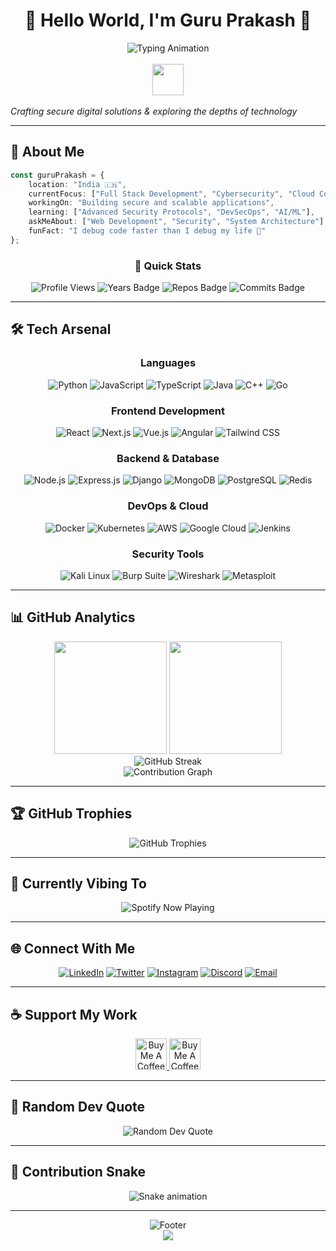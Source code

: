 # <div align="center">👋 Hello World, I'm **Guru Prakash** 🚀</div>

<div align="center">
  <img src="https://readme-typing-svg.herokuapp.com?font=Fira+Code&size=28&duration=3000&pause=1000&color=00D9FF&center=true&vCenter=true&multiline=true&width=600&height=100&lines=Full+Stack+Developer+%F0%9F%92%BB;Cybersecurity+Enthusiast+%F0%9F%94%90;Problem+Solver+%26+Innovator+%E2%9A%A1" alt="Typing Animation" />
</div>

<div align="center">
  <br><img src="https://github.com/7oSkaaa/7oSkaaa/blob/main/Images/about_me.gif" width="50" /></div></br>
  <em>Crafting secure digital solutions & exploring the depths of technology</em>
</div>

---

## 🎯 **About Me**

```typescript
const guruPrakash = {
    location: "India 🇮🇳",
    currentFocus: ["Full Stack Development", "Cybersecurity", "Cloud Computing"],
    workingOn: "Building secure and scalable applications",
    learning: ["Advanced Security Protocols", "DevSecOps", "AI/ML"],
    askMeAbout: ["Web Development", "Security", "System Architecture"],
    funFact: "I debug code faster than I debug my life 🐛"
};
```

<div align="center">
  
### 🌟 **Quick Stats**
  
![Profile Views](https://komarev.com/ghpvc/?username=guruprakash175&label=Profile%20Views&color=0891b2&style=for-the-badge&abbreviated=true)
![Years Badge](https://badges.pufler.dev/years/guruprakash175?style=for-the-badge&color=0891b2)
![Repos Badge](https://badges.pufler.dev/repos/guruprakash175?style=for-the-badge&color=0891b2)
![Commits Badge](https://badges.pufler.dev/commits/monthly/guruprakash175?style=for-the-badge&color=0891b2)

</div>

---

## 🛠️ **Tech Arsenal**

<div align="center">

### **Languages**
![Python](https://img.shields.io/badge/Python-3776AB?style=for-the-badge&logo=python&logoColor=white)
![JavaScript](https://img.shields.io/badge/JavaScript-F7DF1E?style=for-the-badge&logo=javascript&logoColor=black)
![TypeScript](https://img.shields.io/badge/TypeScript-007ACC?style=for-the-badge&logo=typescript&logoColor=white)
![Java](https://img.shields.io/badge/Java-ED8B00?style=for-the-badge&logo=java&logoColor=white)
![C++](https://img.shields.io/badge/C++-00599C?style=for-the-badge&logo=cplusplus&logoColor=white)
![Go](https://img.shields.io/badge/Go-00ADD8?style=for-the-badge&logo=go&logoColor=white)

### **Frontend Development**
![React](https://img.shields.io/badge/React-20232A?style=for-the-badge&logo=react&logoColor=61DAFB)
![Next.js](https://img.shields.io/badge/Next.js-000000?style=for-the-badge&logo=nextdotjs&logoColor=white)
![Vue.js](https://img.shields.io/badge/Vue.js-35495E?style=for-the-badge&logo=vuedotjs&logoColor=4FC08D)
![Angular](https://img.shields.io/badge/Angular-DD0031?style=for-the-badge&logo=angular&logoColor=white)
![Tailwind CSS](https://img.shields.io/badge/Tailwind_CSS-38B2AC?style=for-the-badge&logo=tailwind-css&logoColor=white)

### **Backend & Database**
![Node.js](https://img.shields.io/badge/Node.js-43853D?style=for-the-badge&logo=nodedotjs&logoColor=white)
![Express.js](https://img.shields.io/badge/Express.js-404D59?style=for-the-badge&logo=express&logoColor=white)
![Django](https://img.shields.io/badge/Django-092E20?style=for-the-badge&logo=django&logoColor=white)
![MongoDB](https://img.shields.io/badge/MongoDB-4EA94B?style=for-the-badge&logo=mongodb&logoColor=white)
![PostgreSQL](https://img.shields.io/badge/PostgreSQL-316192?style=for-the-badge&logo=postgresql&logoColor=white)
![Redis](https://img.shields.io/badge/Redis-DC382D?style=for-the-badge&logo=redis&logoColor=white)

### **DevOps & Cloud**
![Docker](https://img.shields.io/badge/Docker-2496ED?style=for-the-badge&logo=docker&logoColor=white)
![Kubernetes](https://img.shields.io/badge/Kubernetes-326CE5?style=for-the-badge&logo=kubernetes&logoColor=white)
![AWS](https://img.shields.io/badge/AWS-232F3E?style=for-the-badge&logo=amazonaws&logoColor=white)
![Google Cloud](https://img.shields.io/badge/Google_Cloud-4285F4?style=for-the-badge&logo=google-cloud&logoColor=white)
![Jenkins](https://img.shields.io/badge/Jenkins-D24939?style=for-the-badge&logo=jenkins&logoColor=white)

### **Security Tools**
![Kali Linux](https://img.shields.io/badge/Kali_Linux-557C94?style=for-the-badge&logo=kali-linux&logoColor=white)
![Burp Suite](https://img.shields.io/badge/Burp_Suite-FF6633?style=for-the-badge&logo=burpsuite&logoColor=white)
![Wireshark](https://img.shields.io/badge/Wireshark-1679A7?style=for-the-badge&logo=wireshark&logoColor=white)
![Metasploit](https://img.shields.io/badge/Metasploit-2596CD?style=for-the-badge&logo=metasploit&logoColor=white)

</div>

---

## 📊 **GitHub Analytics**

<div align="center">
  <img height="180em" src="https://github-readme-stats.vercel.app/api?username=guruprakash175&show_icons=true&theme=tokyonight&include_all_commits=true&count_private=true&hide_border=true&bg_color=0D1117&title_color=00D9FF&icon_color=00D9FF&text_color=FFFFFF"/>
  <img height="180em" src="https://github-readme-stats.vercel.app/api/top-langs/?username=guruprakash175&layout=compact&langs_count=12&theme=tokyonight&hide_border=true&bg_color=0D1117&title_color=00D9FF&text_color=FFFFFF"/>
</div>

<div align="center">
  <img src="https://github-readme-streak-stats.herokuapp.com/?user=guruprakash175&theme=tokyonight&hide_border=true&background=0D1117&stroke=00D9FF&ring=00D9FF&fire=00D9FF&currStreakLabel=FFFFFF" alt="GitHub Streak" />
</div>

<div align="center">
  <img src="https://github-readme-activity-graph.vercel.app/graph?username=guruprakash175&theme=tokyo-night&bg_color=0D1117&color=00D9FF&line=00D9FF&point=FFFFFF&area=true&hide_border=true" alt="Contribution Graph" />
</div>

---

## 🏆 **GitHub Trophies**

<div align="center">
  <img src="https://github-profile-trophy.vercel.app/?username=guruprakash175&theme=tokyonight&no-frame=true&no-bg=true&row=1&column=7" alt="GitHub Trophies" />
</div>

---

## 🎵 **Currently Vibing To**

<div align="center">
  <img src="https://spotify-github-profile.vercel.app/api/spotify?background_color=0d1117&border_color=ffffff" alt="Spotify Now Playing" />
</div>

---

## 🌐 **Connect With Me**

<div align="center">
  
[![LinkedIn](https://img.shields.io/badge/LinkedIn-0077B5?style=for-the-badge&logo=linkedin&logoColor=white)](https://linkedin.com/in/guruprakash175)
[![Twitter](https://img.shields.io/badge/Twitter-1DA1F2?style=for-the-badge&logo=twitter&logoColor=white)](https://twitter.com/guruprakash175)
[![Instagram](https://img.shields.io/badge/Instagram-E4405F?style=for-the-badge&logo=instagram&logoColor=white)](https://instagram.com/guruprakash175)
[![Discord](https://img.shields.io/badge/Discord-7289DA?style=for-the-badge&logo=discord&logoColor=white)](https://discord.gg/guruprakash175)
[![Email](https://img.shields.io/badge/Email-D14836?style=for-the-badge&logo=gmail&logoColor=white)](mailto:guruprakash175@gmail.com)

</div>

---

## ☕ **Support My Work**

<div align="center">
  <a href="https://ko-fi.com/guruprakash175" target="_blank">
    <img src="https://cdn.ko-fi.com/cdn/kofi3.png?v=3" height="50" alt="Buy Me A Coffee" />
  </a>
  <a href="https://www.buymeacoffee.com/guruprakash175" target="_blank">
    <img src="https://cdn.buymeacoffee.com/buttons/v2/default-yellow.png" height="50" alt="Buy Me A Coffee" />
  </a>
</div>

---

## 💭 **Random Dev Quote**

<div align="center">
  <img src="https://quotes-github-readme.vercel.app/api?type=horizontal&theme=tokyonight&quote=Code%20is%20like%20humor.%20When%20you%20have%20to%20explain%20it%2C%20it%27s%20bad.&author=Cory%20House" alt="Random Dev Quote" />
</div>

---

## 🐍 **Contribution Snake**

<div align="center">
  <img src="https://raw.githubusercontent.com/guruprakash175/guruprakash175/output/github-contribution-grid-snake.svg" alt="Snake animation" />
</div>

---

<div align="center">
  <img src="https://readme-typing-svg.herokuapp.com?font=Fira+Code&size=20&duration=3000&pause=1000&color=00D9FF&center=true&vCenter=true&width=600&lines=Thanks+for+visiting!+%F0%9F%98%84;Let's+connect+and+build+something+amazing!+%F0%9F%9A%80;Always+happy+to+help+fellow+developers!+%F0%9F%A4%9D" alt="Footer" />
</div>

<div align="center">
  <img src="https://capsule-render.vercel.app/api?type=waving&color=gradient&height=100&section=footer&animation=twinkling" />
</div>
